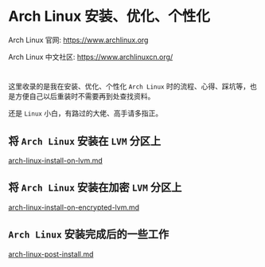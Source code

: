 # Arch Linux 安装、优化、个性化

Arch Linux 官网: https://www.archlinux.org

Arch Linux 中文社区: https://www.archlinuxcn.org/

#

这里收录的是我在安装、优化、个性化 `Arch Linux` 时的流程、心得、踩坑等，也是方便自己以后重装时不需要再到处查找资料。

还是 `Linux` 小白，有路过的大佬、高手请多指正。

## 将 `Arch Linux` 安装在 `LVM` 分区上

[arch-linux-install-on-lvm.md](arch-linux-install-on-lvm.md)

## 将 `Arch Linux` 安装在加密 `LVM` 分区上

[arch-linux-install-on-encrypted-lvm.md](arch-linux-install-on-encrypted-lvm.md)

## `Arch Linux` 安装完成后的一些工作

[arch-linux-post-install.md](arch-linux-post-install.md)
